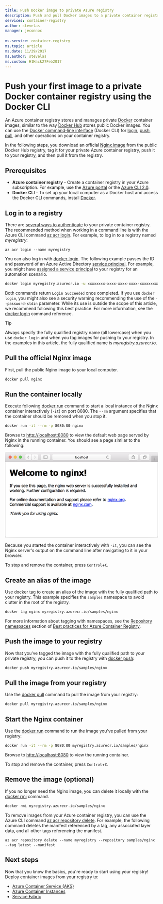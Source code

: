 ```yaml
---
title: Push Docker image to private Azure registry
description: Push and pull Docker images to a private container registry in Azure using the Docker CLI
services: container-registry
author: stevelas
manager: jeconnoc

ms.service: container-registry
ms.topic: article
ms.date: 11/29/2017
ms.author: stevelas
ms.custom: H1Hack27Feb2017
---
```


# Push your first image to a private Docker container registry using the Docker CLI

An Azure container registry stores and manages private [Docker](http://hub.docker.com) container images, similar to the way [Docker Hub](https://hub.docker.com/) stores public Docker images. You can use the [Docker command-line interface](https://docs.docker.com/engine/reference/commandline/cli/) (Docker CLI) for [login](https://docs.docker.com/engine/reference/commandline/login/), [push](https://docs.docker.com/engine/reference/commandline/push/), [pull](https://docs.docker.com/engine/reference/commandline/pull/), and other operations on your container registry.

In the following steps, you download an official [Nginx image](https://store.docker.com/images/nginx) from the public Docker Hub registry, tag it for your private Azure container registry, push it to your registry, and then pull it from the registry.

## Prerequisites

* **Azure container registry** - Create a container registry in your Azure subscription. For example, use the [Azure portal](container-registry-get-started-portal.md) or the [Azure CLI 2.0](container-registry-get-started-azure-cli.md).
* **Docker CLI** - To set up your local computer as a Docker host and access the Docker CLI commands, install [Docker](https://docs.docker.com/engine/installation/).

## Log in to a registry

There are [several ways to authenticate](container-registry-authentication.md) to your private container registry. The recommended method when working in a command line is with the Azure CLI command [az acr login](/cli/azure/acr?view=azure-cli-latest#az_acr_login). For example, to log in to a registry named *myregistry*:

```azurecli
az acr login --name myregistry
```

You can also log in with [docker login](https://docs.docker.com/engine/reference/commandline/login/). The following example passes the ID and password of an Azure Active Directory [service principal](../active-directory/active-directory-application-objects.md). For example, you might have [assigned a service principal](container-registry-authentication.md#service-principal) to your registry for an automation scenario.

```Bash
docker login myregistry.azurecr.io -u xxxxxxxx-xxxx-xxxx-xxxx-xxxxxxxxxxxx -p myPassword
```

Both commands return `Login Succeeded` once completed. If you use `docker login`, you might also see a security warning recommending the use of the `--password-stdin` parameter. While its use is outside the scope of this article, we recommend following this best practice. For more information, see the [docker login](https://docs.docker.com/engine/reference/commandline/login/) command reference.

> [!TIP]
> Always specify the fully qualified registry name (all lowercase) when you use `docker login` and when you tag images for pushing to your registry. In the examples in this article, the fully qualified name is *myregistry.azurecr.io*.

## Pull the official Nginx image

First, pull the public Nginx image to your local computer.

```Bash
docker pull nginx
```

## Run the container locally

Execute following [docker run](https://docs.docker.com/engine/reference/run/) command to start a local instance of the Nginx container interactively (`-it`) on port 8080. The `--rm` argument specifies that the container should be removed when you stop it.

```Bash
docker run -it --rm -p 8080:80 nginx
```

Browse to [http://localhost:8080](http://localhost:8080) to view the default web page served by Nginx in the running container. You should see a page similar to the following:

![Nginx on local computer](./media/container-registry-get-started-docker-cli/nginx.png)

Because you started the container interactively with `-it`, you can see the Nginx server's output on the command line after navigating to it in your browser.

To stop and remove the container, press `Control`+`C`.

## Create an alias of the image

Use [docker tag](https://docs.docker.com/engine/reference/commandline/tag/) to create an alias of the image with the fully qualified path to your registry. This example specifies the `samples` namespace to avoid clutter in the root of the registry.

```Bash
docker tag nginx myregistry.azurecr.io/samples/nginx
```

For more information about tagging with namespaces, see the [Repository namespaces](container-registry-best-practices.md#repository-namespaces) section of [Best practices for Azure Container Registry](container-registry-best-practices.md).

## Push the image to your registry

Now that you've tagged the image with the fully qualified path to your private registry, you can push it to the registry with [docker push](https://docs.docker.com/engine/reference/commandline/push/):

```Bash
docker push myregistry.azurecr.io/samples/nginx
```

## Pull the image from your registry

Use the [docker pull](https://docs.docker.com/engine/reference/commandline/pull/) command to pull the image from your registry:

```Bash
docker pull myregistry.azurecr.io/samples/nginx
```

## Start the Nginx container

Use the [docker run](https://docs.docker.com/engine/reference/run/) command to run the image you've pulled from your registry:

```Bash
docker run -it --rm -p 8080:80 myregistry.azurecr.io/samples/nginx
```

Browse to [http://localhost:8080](http://localhost:8080) to view the running container.

To stop and remove the container, press `Control`+`C`.

## Remove the image (optional)

If you no longer need the Nginx image, you can delete it locally with the [docker rmi](https://docs.docker.com/engine/reference/commandline/rmi/) command.

```Bash
docker rmi myregistry.azurecr.io/samples/nginx
```

To remove images from your Azure container registry, you can use the Azure CLI command [az acr repository delete](/cli/azure/acr/repository#az_acr_repository_delete). For example, the following command deletes the manifest referenced by a tag, any associated layer data, and all other tags referencing the manifest.

```azurecli
az acr repository delete --name myregistry --repository samples/nginx --tag latest --manifest
```

## Next steps

Now that you know the basics, you're ready to start using your registry! Deploy container images from your registry to:

* [Azure Container Service (AKS)](../aks/tutorial-kubernetes-prepare-app.md)
* [Azure Container Instances](../container-instances/container-instances-tutorial-prepare-app.md)
* [Service Fabric](../service-fabric/service-fabric-tutorial-create-container-images.md)

